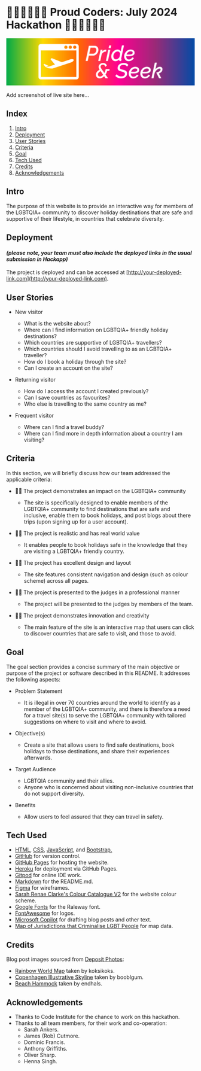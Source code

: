 # 🏳️‍🌈🏳️‍🌈🏳️‍🌈 Proud Coders: July 2024 Hackathon 🏳️‍🌈🏳️‍🌈🏳️‍🌈

![Pride & Seek banner](static/images/hackathon-banner-no-slogan.jpg)

Add screenshot of live site here...

## Index

1. [Intro](#intro)
2. [Deployment](#deployment)
3. [User Stories](#user-stories)
4. [Criteria](#criteria)
5. [Goal](#goal)
6. [Tech Used](#tech-used)
7. [Credits](#credits)
8. [Acknowledgements](#acknowledgements)

## Intro

The purpose of this website is to provide an interactive way for members of the LGBTQIA+ community to discover holiday destinations that are safe and supportive of their lifestyle, in countries that celebrate diversity.

## Deployment

#### _(please note, your team must also include the deployed links in the usual submission in Hackapp)_

The project is deployed and can be accessed at [http://your-deployed-link.com](http://your-deployed-link.com).

## User Stories

- New visitor

  - What is the website about?
  - Where can I find information on LGBTQIA+ friendly holiday destinations?
  - Which countries are supportive of LGBTQIA+ travellers?
  - Which countries should I avoid travelling to as an LGBTQIA+ traveller?
  - How do I book a holiday through the site?
  - Can I create an account on the site?

- Returning visitor

  - How do I access the account I created previously?
  - Can I save countries as favourites?
  - Who else is travelling to the same country as me?

- Frequent visitor
  - Where can I find a travel buddy?
  - Where can I find more in depth information about a country I am visiting?

## Criteria

In this section, we will briefly discuss how our team addressed the applicable criteria:

- 🏳️‍🌈 The project demonstrates an impact on the LGBTQIA+ community

  - The site is specifically designed to enable members of the LGBTQIA+ community to find destinations that are safe and inclusive, enable them to book holidays, and post blogs about there trips (upon signing up for a user account).

- 🏳️‍🌈 The project is realistic and has real world value

  - It enables people to book holidays safe in the knowledge that they are visiting a LGBTQIA+ friendly country.

- 🏳️‍🌈 The project has excellent design and layout

  - The site features consistent navigation and design (such as colour scheme) across all pages.

- 🏳️‍🌈 The project is presented to the judges in a professional manner

  - The project will be presented to the judges by members of the team.

- 🏳️‍🌈 The project demonstrates innovation and creativity

  - The main feature of the site is an interactive map that users can click to discover countries that are safe to visit, and those to avoid.

## Goal

The goal section provides a concise summary of the main objective or purpose of the project or software described in this README. It addresses the following aspects:

- Problem Statement

  - It is illegal in over 70 countries around the world to identify as a member of the LGBTQIA+ community, and there is therefore a need for a travel site(s) to serve the LGBTQIA+ community with tailored suggestions on where to visit and where to avoid.

- Objective(s)

  - Create a site that allows users to find safe destinations, book holidays to those destinations, and share their experiences afterwards.

- Target Audience

  - LGBTQIA community and their allies.
  - Anyone who is concerned about visiting non-inclusive countries that do not support diversity.

- Benefits

  - Allow users to feel assured that they can travel in safety.

## Tech Used

- [HTML](https://en.wikipedia.org/wiki/HTML), [CSS](https://en.wikipedia.org/wiki/CSS), [JavaScript](https://en.wikipedia.org/wiki/JavaScript), and [Bootstrap.](<https://en.wikipedia.org/wiki/Bootstrap_(front-end_framework)>)
- [GitHub](https://github.com/) for version control.
- [GitHub Pages](https://pages.github.com/) for hosting the website.
- [Heroku](https://www.heroku.com/) for deployment via GitHub Pages.
- [Gitpod](https://gitpod.io/) for online IDE work.
- [Markdown](https://en.wikipedia.org/wiki/Markdown) for the README.md.
- [Figma](https://www.figma.com/) for wireframes.
- [Sarah Renae Clarke's Colour Catalogue V2](https://sarahrenaeclark.com/color-palettes/) for the website colour scheme.
- [Google Fonts](https://fonts.google.com/) for the Raleway font.
- [FontAwesome](https://fontawesome.com/) for logos.
- [Microsoft Copilot](https://www.microsoft.com/en-us/microsoft-copilot?msockid=1799e49779a46988329af7bd7893685f) for drafting blog posts and other text.
- [Map of Jurisdictions that Criminalise LGBT People](https://www.humandignitytrust.org/lgbt-the-law/map-of-criminalisation/) for map data.

## Credits

Blog post images sourced from [Deposit Photos](https://depositphotos.com/):

- [Rainbow World Map](https://depositphotos.com/vector/map-silhouette-of-the-continents-of-earth-painted-in-colors-of-the-rainbow-lgbt-flag-203681954.html) taken by koksikoks.
- [Copenhagen Illustrative Skyline](https://depositphotos.com/vector/copenhagen-skyline-with-color-landmarks-and-blue-sky-157290390.html) taken by booblgum.
- [Beach Hammock](https://depositphotos.com/photo/beach-hammock-2531939.html) taken by endhals.

## Acknowledgements

- Thanks to Code Institute for the chance to work on this hackathon.
- Thanks to all team members, for their work and co-operation:
  - Sarah Ankers.
  - James (Rob) Cutmore.
  - Dominic Francis.
  - Anthony Griffiths.
  - Oliver Sharp.
  - Henna Singh.
